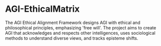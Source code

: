 # AGI-EthicalMatrix
The AGI Ethical Alignment Framework designs AGI with ethical and philosophical principles, emphasizing 'free will'. The project aims to create AGI that acknowledges and respects other intelligences, uses sociological methods to understand diverse views, and tracks episteme shifts.
